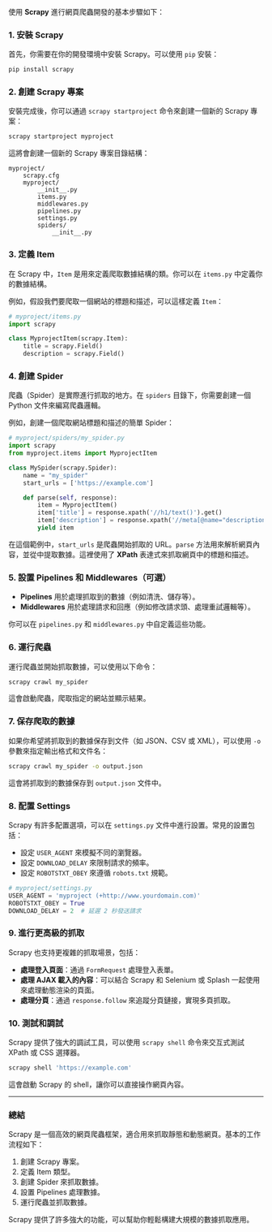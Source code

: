 使用 **Scrapy** 進行網頁爬蟲開發的基本步驟如下：

### 1. **安裝 Scrapy**
首先，你需要在你的開發環境中安裝 Scrapy。可以使用 `pip` 安裝：

```bash
pip install scrapy
```

### 2. **創建 Scrapy 專案**
安裝完成後，你可以通過 `scrapy startproject` 命令來創建一個新的 Scrapy 專案：

```bash
scrapy startproject myproject
```

這將會創建一個新的 Scrapy 專案目錄結構：

```
myproject/
    scrapy.cfg
    myproject/
        __init__.py
        items.py
        middlewares.py
        pipelines.py
        settings.py
        spiders/
            __init__.py
```

### 3. **定義 Item**
在 Scrapy 中，`Item` 是用來定義爬取數據結構的類。你可以在 `items.py` 中定義你的數據結構。

例如，假設我們要爬取一個網站的標題和描述，可以這樣定義 `Item`：

```python
# myproject/items.py
import scrapy

class MyprojectItem(scrapy.Item):
    title = scrapy.Field()
    description = scrapy.Field()
```

### 4. **創建 Spider**
爬蟲（Spider）是實際進行抓取的地方。在 `spiders` 目錄下，你需要創建一個 Python 文件來編寫爬蟲邏輯。

例如，創建一個爬取網站標題和描述的簡單 Spider：

```python
# myproject/spiders/my_spider.py
import scrapy
from myproject.items import MyprojectItem

class MySpider(scrapy.Spider):
    name = "my_spider"
    start_urls = ['https://example.com']

    def parse(self, response):
        item = MyprojectItem()
        item['title'] = response.xpath('//h1/text()').get()
        item['description'] = response.xpath('//meta[@name="description"]/@content').get()
        yield item
```

在這個範例中，`start_urls` 是爬蟲開始抓取的 URL。`parse` 方法用來解析網頁內容，並從中提取數據。這裡使用了 **XPath** 表達式來抓取網頁中的標題和描述。

### 5. **設置 Pipelines 和 Middlewares（可選）**
- **Pipelines** 用於處理抓取到的數據（例如清洗、儲存等）。
- **Middlewares** 用於處理請求和回應（例如修改請求頭、處理重試邏輯等）。

你可以在 `pipelines.py` 和 `middlewares.py` 中自定義這些功能。

### 6. **運行爬蟲**
運行爬蟲並開始抓取數據，可以使用以下命令：

```bash
scrapy crawl my_spider
```

這會啟動爬蟲，爬取指定的網站並顯示結果。

### 7. **保存爬取的數據**
如果你希望將抓取到的數據保存到文件（如 JSON、CSV 或 XML），可以使用 `-o` 參數來指定輸出格式和文件名：

```bash
scrapy crawl my_spider -o output.json
```

這會將抓取到的數據保存到 `output.json` 文件中。

### 8. **配置 Settings**
Scrapy 有許多配置選項，可以在 `settings.py` 文件中進行設置。常見的設置包括：
- 設定 `USER_AGENT` 來模擬不同的瀏覽器。
- 設定 `DOWNLOAD_DELAY` 來限制請求的頻率。
- 設定 `ROBOTSTXT_OBEY` 來遵循 `robots.txt` 規範。

```python
# myproject/settings.py
USER_AGENT = 'myproject (+http://www.yourdomain.com)'
ROBOTSTXT_OBEY = True
DOWNLOAD_DELAY = 2  # 延遲 2 秒發送請求
```

### 9. **進行更高級的抓取**
Scrapy 也支持更複雜的抓取場景，包括：
- **處理登入頁面**：通過 `FormRequest` 處理登入表單。
- **處理 AJAX 載入的內容**：可以結合 Scrapy 和 Selenium 或 Splash 一起使用來處理動態渲染的頁面。
- **處理分頁**：通過 `response.follow` 來追蹤分頁鏈接，實現多頁抓取。

### 10. **測試和調試**
Scrapy 提供了強大的調試工具，可以使用 `scrapy shell` 命令來交互式測試 XPath 或 CSS 選擇器。

```bash
scrapy shell 'https://example.com'
```

這會啟動 Scrapy 的 shell，讓你可以直接操作網頁內容。

---

### **總結**
Scrapy 是一個高效的網頁爬蟲框架，適合用來抓取靜態和動態網頁。基本的工作流程如下：
1. 創建 Scrapy 專案。
2. 定義 Item 類型。
3. 創建 Spider 來抓取數據。
4. 設置 Pipelines 處理數據。
5. 運行爬蟲並抓取數據。

Scrapy 提供了許多強大的功能，可以幫助你輕鬆構建大規模的數據抓取應用。